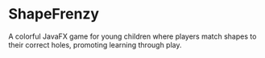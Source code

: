 # ShapeFrenzy
A colorful JavaFX game for young children where players match shapes to their correct holes, promoting learning through play.
